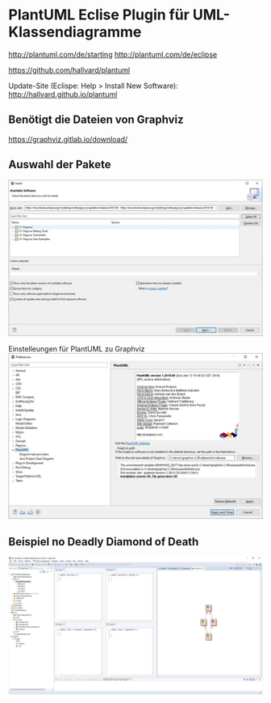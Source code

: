 # PlantUML Eclise Plugin für UML-Klassendiagramme

http://plantuml.com/de/starting
http://plantuml.com/de/eclipse

https://github.com/hallvard/plantuml

Update-Site (Eclispe: Help > Install New Software):
http://hallvard.github.io/plantuml


## Benötigt die Dateien von Graphviz 

https://graphviz.gitlab.io/download/


## Auswahl der Pakete 
![plantuml Pakete](./pic/capture_004_17072019_161049.jpg)

Einstelleungen für PlantUML zu Graphviz 
![Properties](./pic/capture_005_17072019_162027.jpg)

## Beispiel no Deadly Diamond of Death 

![no deadly diamond of death](./pic/capture_007_17072019_162425.jpg)
